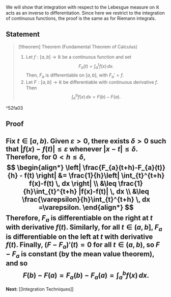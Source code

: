 We will show that integration with respect to the Lebesgue measure on $\mathbb{R}$ acts as an inverse to differentiation. Since here we restrict to the integration of continuous functions, the proof is the same as for Riemann integrals.

## Statement

> [!theorem] Theorem (Fundamental Theorem of Calculus)
> 1. Let $f:[a,b]\to \mathbb{R}$ be a continuous function and set
> $$
> F_{a}(t)=\int_{a}^{t} f(x) \, dx.
> $$
> Then, $F_{a}$ is differentiable on $[a,b]$, with $F_{a}'=f$.
> 2. Let $F:[a,b]\to \mathbb{R}$ be differentiable with continuous derivative $f$. Then
> $$
> \int_{a}^{b} f(x) \, dx=F(b)-F(a). 
> $$

^52fa03

## Proof

Fix $t\in[a,b)$. Given $\varepsilon>0$, there exists $\delta>0$ such that $|f(x)-f(t)|\leq\varepsilon$ whenever $|x-t|\leq\delta$. Therefore, for $0<h\leq\delta$,
$$
\begin{align*}
\left| \frac{F_{a}(t+h)-F_{a}(t)}{h} - f(t) \right| &= \frac{1}{h}\left| \int_{t}^{t+h} f(x)-f(t) \, dx  \right| \\
&\leq \frac{1}{h}\int_{t}^{t+h} |f(x)-f(t)| \, dx \\
&\leq \frac{\varepsilon}{h}\int_{t}^{t+h} \, dx =\varepsilon.
\end{align*}
$$
Therefore, $F_{a}$ is differentiable on the right at $t$ with derivative $f(t)$. Similarly, for all $t\in(a,b]$, $F_{a}$ is differentiable on the left at $t$ with derivative $f(t)$. Finally, $(F-F_{a})'(t)=0$ for all $t\in(a,b)$, so $F-F_{a}$ is constant (by the mean value theorem), and so
$$
F(b)-F(a)=F_{a}(b)-F_{a}(a)=\int_{a}^{b} f(x) \, dx .
$$
---

**Next:** [[Integration Techniques]]